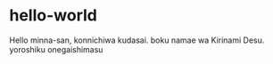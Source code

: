 # hello-world
Hello minna-san, konnichiwa kudasai. boku namae wa Kirinami Desu. yoroshiku onegaishimasu
